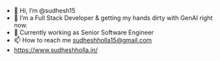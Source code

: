 - 👋 Hi, I’m @sudhesh15
- 👀 I’m a Full Stack Developer & getting my hands dirty with GenAI right now.
- 🌱 Currently working as Senior Software Engineer
- 📫 How to reach me sudheshholla15@gmail.com 
- https://www.sudheshholla.in/

<!---
sudhesh15/sudhesh15 is a ✨ special ✨ repository because its `README.md` (this file) appears on your GitHub profile.
You can click the Preview link to take a look at your changes.
--->
